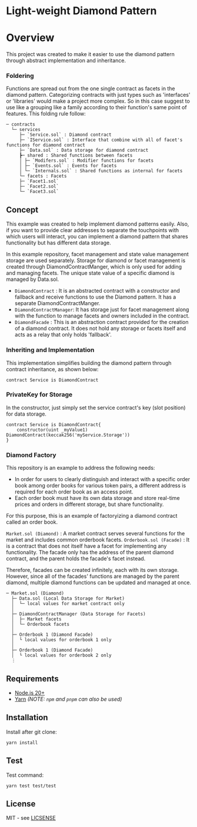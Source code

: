 # Light-weight Diamond Pattern

# Overview

This project was created to make it easier to use the diamond pattern through abstract implementation and inheritance.

### Foldering

Functions are spread out from the one single contract as facets in the diamond pattern. Categorizing contracts with just types such as 'interfaces' or 'libraries' would make a project more complex. So in this case suggest to use like a grouping like a family according to their function's same point of features. This folding rule follow:

```
─ contracts
  └─ services
     ├─ `Service.sol` : Diamond contract
     ├─ `IService.sol` : Interface that combine with all of facet's functions for diamond contract
     ├─ `Data.sol` : Data storage for diamond contract
     ┣─ shared : Shared functions between facets
     │ ├─ `Modifers.sol` : Modifier functions for facets
     │ ├─ `Events.sol` : Events for facets
     │ └─ `Internals.sol` : Shared functions as internal for facets
     └─ facets : Facets
     ├─ `Facet1.sol`
     ├─ `Facet2.sol`
     └─ `Facet3.sol`
```

## Concept

This example was created to help implement diamond patterns easily. Also, if you want to provide clear addresses to separate the touchpoints with which users will interact, you can implement a diamond pattern that shares functionality but has different data storage.

In this example repository, facet management and state value management storage are used separately. Storage for diamond or facet management is created through DiamondContractManger, which is only used for adding and managing facets. The unique state value of a specific diamond is managed by Data.sol.

-   `DiamondContract` : It is an abstracted contract with a constructor and fallback and receive functions to use the Diamond pattern. It has a separate DiamondContractManger.
-   `DiamondContractManager`: It has storage just for facet management along with the function to manage facets and owners included in the contract.
-   `DiamondFacade` : This is an abstraction contract provided for the creation of a diamond contract. It does not hold any storage or facets itself and acts as a relay that only holds 'fallback'.

### Inheriting and Implementation

This implementation simplifies building the diamond pattern through contract inheritance, as shown below:

```
contract Service is DiamondContract
```

### PrivateKey for Storage

In the constructor, just simply set the service contract's key (slot position) for data storage.

```
contract Service is DiamondContract{
    constructor(uint _myValue1) DiamondContract(keccak256('myService.Storage'))
}
```

### Diamond Factory

This repository is an example to address the following needs:

-   In order for users to clearly distinguish and interact with a specific order book among order books for various token pairs, a different address is required for each order book as an access point.
-   Each order book must have its own data storage and store real-time prices and orders in different storage, but share functionality.

For this purpose, this is an example of factoryizing a diamond contract called an order book.

`Market.sol (Diamond)` : A market contract serves several functions for the market and includes common orderbook facets.
`Orderbook.sol (Facade)` : It is a contract that does not itself have a facet for implementing any functionality. The facade only has the address of the parent diamond contract, and the parent holds the facade's facet instead.

Therefore, facades can be created infinitely, each with its own storage. However, since all of the facades' functions are managed by the parent diamond, multiple diamond functions can be updated and managed at once.

```
─ Market.sol (Diamond)
  ├─ Data.sol (Local Data Storage for Market)
  │  └─ local values for market contract only
  │
  ├─ DiamondContractManager (Data Storage for Facets)
  │  ├─ Market facets
  │  └─ Orderbook facets
  │
  ├─ Orderbook 1 (Diamond Facade)
  │  └ local values for orderbook 1 only
  │
  ├─ Orderbook 1 (Diamond Facade)
  │  └ local values for orderbook 2 only
  ⋮
```

## Requirements

-   [Node.js 20+](https://nodejs.org)
-   [Yarn](https://yarnpkg.com/) _(NOTE: `npm` and `pnpm` can also be used)_

## Installation

Install after git clone:

```
yarn install
```

## Test

Test command:

```
yarn test test/test
```

## License

MIT - see [LICSENSE](LICENSE)

